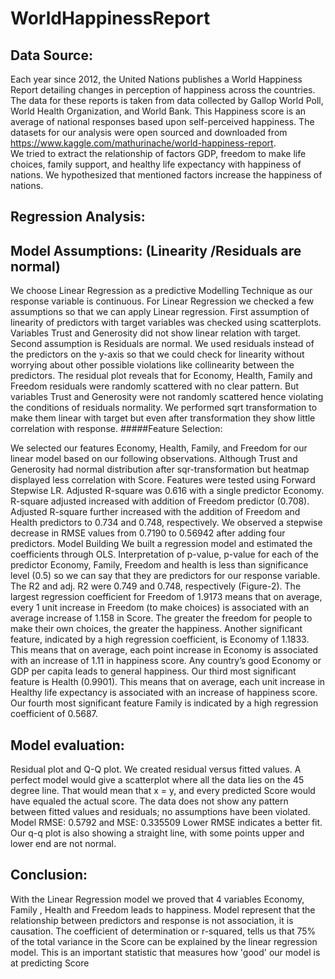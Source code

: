 # WorldHappinessReport

## Data Source:

Each year since 2012, the United Nations publishes a World Happiness Report detailing changes in perception of happiness across the countries. The data for these reports is taken from data collected by Gallop World Poll, World Health Organization, and World Bank. This Happiness score is an average of national responses based upon self-perceived happiness. The datasets for our analysis were open sourced and downloaded from https://www.kaggle.com/mathurinache/world-happiness-report.  
 We tried to extract the relationship of factors GDP, freedom to make life choices, family support, and healthy life expectancy with happiness of nations. We hypothesized that mentioned factors increase the happiness of nations. 
## Regression Analysis:

## Model  Assumptions: (Linearity /Residuals are normal)
We choose Linear Regression as a predictive Modelling Technique as our response variable is continuous. For Linear Regression we checked a few assumptions so that we can apply Linear regression. First assumption of linearity of predictors with target variables was checked using scatterplots. Variables Trust and Generosity did not show linear relation with target. Second assumption is Residuals are normal. We used residuals instead of the predictors on the y-axis so that we could check for linearity without worrying about other possible violations like collinearity between the predictors. The residual plot reveals that for Economy, Health, Family and Freedom residuals were randomly scattered with no clear pattern. But variables Trust and Generosity were not randomly scattered hence violating the conditions of residuals normality. We performed sqrt transformation to make them linear with target but even after transformation they show little correlation with response.
#####Feature Selection: 

We selected our features Economy, Health, Family, and Freedom for our linear model based on our following observations.  Although Trust and Generosity had normal distribution after sqr-transformation but heatmap displayed less correlation with Score. Features were tested using Forward Stepwise LR. Adjusted R-square was 0.616 with a single predictor Economy. R-square adjusted increased with addition of Freedom predictor (0.708). Adjusted R-square further increased with the addition of Freedom and Health predictors to 0.734 and 0.748, respectively. We observed a stepwise decrease in RMSE values from 0.7190 to 0.56942 after adding four predictors. 
Model Building We built a regression model and estimated the coefficients through OLS. Interpretation of p-value, p-value for each of the predictor Economy, Family, Freedom and health is less than significance level (0.5) so we can say that they are predictors for our response variable. The R2 and adj. R2 were 0.749 and 0.748, respectively (Figure-2). The largest regression coefficient for Freedom of 1.9173 means that on average, every 1 unit increase in Freedom (to make choices) is associated with an average increase of 1.158 in Score. The greater the freedom for people to make their own choices, the greater the happiness. 
Another significant feature, indicated by a high regression coefficient, is Economy of 1.1833. This means that on average, each point increase in Economy is associated with an increase of 1.11 in happiness score. Any country’s good Economy or GDP per capita leads to general happiness. Our third most significant feature is Health (0.9901). This means that on average, each unit increase in Healthy life expectancy is associated with an increase of happiness score. Our fourth most significant feature Family is indicated by a high regression coefficient of 0.5687.
## Model evaluation: 
Residual plot and Q-Q plot. We created residual versus fitted values. A perfect model would give a scatterplot where all the data lies on the 45 degree line. That would mean that x = y, and every predicted Score would have equaled the actual score. The data does not show any pattern between fitted values and residuals; no assumptions have been violated. Model RMSE:  0.5792 and MSE:  0.335509 Lower RMSE indicates a better fit. Our q-q plot is also showing a straight line, with some points upper and lower end are not normal.

## Conclusion:
With the Linear Regression model we proved that 4 variables Economy, Family , Health and Freedom leads to happiness. Model represent that the relationship between predictors and response is not association, it is causation.  The coefficient of determination or r-squared, tells us that 75% of the total variance in the Score can be explained by the linear regression model. This is an important statistic that measures how 'good' our model is at predicting Score
